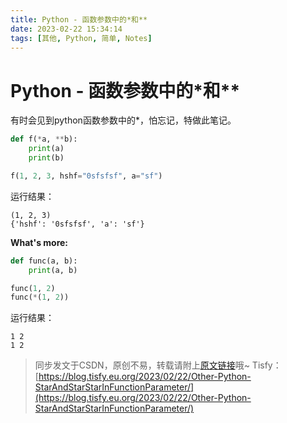```yaml
---
title: Python - 函数参数中的*和**
date: 2023-02-22 15:34:14
tags: [其他, Python, 简单, Notes]
---
```


# Python - 函数参数中的*和**

有时会见到python函数参数中的*，怕忘记，特做此笔记。

```python
def f(*a, **b):
    print(a)
    print(b)

f(1, 2, 3, hshf="0sfsfsf", a="sf")
```

运行结果：

```
(1, 2, 3)
{'hshf': '0sfsfsf', 'a': 'sf'}
```

**What's more:**

```python
def func(a, b):
    print(a, b)

func(1, 2)
func(*(1, 2))
```

运行结果：

```
1 2
1 2
```

> 同步发文于CSDN，原创不易，转载请附上[原文链接](https://blog.tisfy.eu.org/2023/02/22/Other-Python-StarAndStarStarInFunctionParameter/)哦~
> Tisfy：[https://blog.tisfy.eu.org/2023/02/22/Other-Python-StarAndStarStarInFunctionParameter/](https://blog.tisfy.eu.org/2023/02/22/Other-Python-StarAndStarStarInFunctionParameter/)
